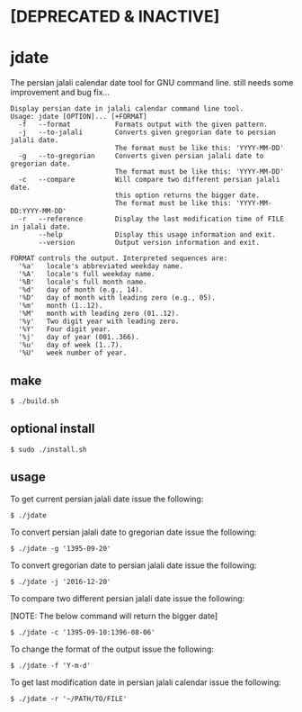# [DEPRECATED & INACTIVE]

# jdate
The persian jalali calendar date tool for GNU command line. still needs some improvement and bug fix...

```
Display persian date in jalali calendar command line tool.
Usage: jdate [OPTION]... [+FORMAT]
  -f   --format           Formats output with the given pattern.
  -j   --to-jalali        Converts given gregorian date to persian jalali date.
                          The format must be like this: 'YYYY-MM-DD'
  -g   --to-gregorian     Converts given persian jalali date to gregorian date.
                          The format must be like this: 'YYYY-MM-DD'
  -c   --compare          Will compare two different persian jalali date.
                          this option returns the bigger date.
                          The format must be like this: 'YYYY-MM-DD:YYYY-MM-DD'
  -r   --reference        Display the last modification time of FILE in jalali date.
       --help             Display this usage information and exit.
       --version          Output version information and exit.
       
FORMAT controls the output. Interpreted sequences are:
  '%a'   locale's abbreviated weekday name.
  '%A'   locale's full weekday name.
  '%B'   locale's full month name.
  '%d'   day of month (e.g., 14).
  '%D'   day of month with leading zero (e.g., 05).
  '%m'   month (1..12).
  '%M'   month with leading zero (01..12).
  '%y'   Two digit year with leading zero.
  '%Y'   Four digit year.
  '%j'   day of year (001..366).
  '%u'   day of week (1..7).
  '%U'   week number of year.
```
## make

```
$ ./build.sh
```

## optional install

```
$ sudo ./install.sh
```

## usage
To get current persian jalali date issue the following:
```
$ ./jdate 
```

To convert persian jalali date to gregorian date issue the following:
```
$ ./jdate -g '1395-09-20'
```

To convert gregorian date to persian jalali date issue the following:
```
$ ./jdate -j '2016-12-20'
```

To compare two different persian jalali date issue the following:

[NOTE: The below command will return the bigger date]
```
$ ./jdate -c '1395-09-10:1396-08-06'
```

To change the format of the output issue the following:
```
$ ./jdate -f 'Y-m-d'
```

To get last modification date in persian jalali calendar issue the following:
```
$ ./jdate -r '~/PATH/TO/FILE'
```
